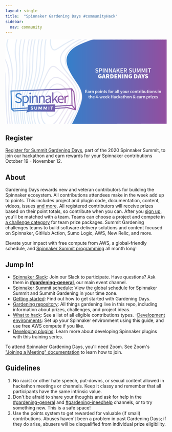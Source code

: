 ```yaml
---
layout: single
title:  "Spinnaker Gardening Days #communityHack"
sidebar:
  nav: community
---
```

![image](summit-gardening-banner.png)
## Register
[Register for Summit Gardening Days](https://events.linuxfoundation.org/spinnaker-summit/register/), part of the 2020 Spinnaker Summit, to join our hackathon and earn rewards for your Spinnaker contributions October 19 - November 12.

## About

Gardening Days rewards new and veteran contributors for building the Spinnaker ecosystem. All contributions attendees make in the week add up to points. This includes project and plugin code, documentation, content, videos, issues [and more](https://spinnaker.io/community/gardening/what-to-hack/). All registered contributors will receive prizes based on their point totals, so contribute when you can. After you [sign up](https://events.linuxfoundation.org/spinnaker-summit/register/), you'll be matched with a team. Teams can choose a project and compete in [a challenge category](https://github.com/spinnaker-hackathon/gardening/blob/master/challenges.md) for team prize packages. Summit Gardening challenges teams to build software delivery solutions and content focused on Spinnaker, GitHub Action, Sumo Logic, AWS, New Relic, and more.

Elevate your impact with free compute from AWS, a global-friendly schedule, and [Spinnaker Summit programming](https://events.linuxfoundation.org/spinnaker-summit/program/schedule/) all month long!

## Jump In!
- [Spinnaker Slack](https://join.spinnaker.io): Join our Slack to participate. Have questions? Ask them in [__#gardening-general__](https://spinnakerteam.slack.com/archives/CV4A90DPF), our main event channel.
- [Spinnaker Summit schedule](https://events.linuxfoundation.org/spinnaker-summit/program/schedule/): View the global schedule for Spinnaker Summit and Summit Gardening in your time zone.
- [Getting started](https://github.com/spinnaker-hackathon/gardening/blob/master/getting-started.md): Find out how to get started with Gardening Days.
- [Gardening repository](https://github.com/spinnaker-hackathon/gardening): All things gardening live in this repo, including information about prizes, challenges, and project ideas.
- [What to hack](what-to-hack.md): See a list of all eligible contributions types.
-[Development environments](dev-environment.md): Set up your Spinnaker environment using this guide, and use free AWS compute if you like.
- [Developing plugins](developing-plugins.md): Learn more about developing Spinnaker plugins with this training series.

To attend Spinnaker Gardening Days, you'll need Zoom. See Zoom's ["Joining a Meeting" documentation](https://support.zoom.us/hc/en-us/articles/201362193-Joining-a-Meeting) to learn how to join.

## Guidelines
1. No racist or other hate speech, put-downs, or sexual content allowed in hackathon meetings or channels. Keep it classy and remember that all participants have the same intrinsic value.
2. Don't be afraid to share your thoughts and ask for help in the [#gardening-general](https://spinnakerteam.slack.com/archives/CV4A90DPF) and [#gardening-ineedhelp](https://spinnakerteam.slack.com/archives/CURFZGL2E) channels, or to try something new. This is a safe space!
3. Use the points system to get rewarded for valuable (if small) contributions. Abuses haven't been a problem in past Gardening Days; if they do arise, abusers will be disqualified from individual prize eligibility.
